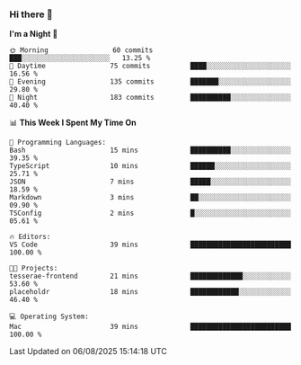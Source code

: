### Hi there 👋

<!--
**ALiersEL/ALiersEL** is a ✨ _special_ ✨ repository because its `README.md` (this file) appears on your GitHub profile.

Here are some ideas to get you started:

- 🔭 I’m currently working on ...
- 🌱 I’m currently learning ...
- 👯 I’m looking to collaborate on ...
- 🤔 I’m looking for help with ...
- 💬 Ask me about ...
- 📫 How to reach me: ...
- 😄 Pronouns: ...
- ⚡ Fun fact: ...
-->

<!--START_SECTION:waka-->
**I'm a Night 🦉** 

```text
🌞 Morning                60 commits          ███░░░░░░░░░░░░░░░░░░░░░░   13.25 % 
🌆 Daytime                75 commits          ████░░░░░░░░░░░░░░░░░░░░░   16.56 % 
🌃 Evening                135 commits         ███████░░░░░░░░░░░░░░░░░░   29.80 % 
🌙 Night                  183 commits         ██████████░░░░░░░░░░░░░░░   40.40 % 
```


📊 **This Week I Spent My Time On** 

```text
💬 Programming Languages: 
Bash                     15 mins             ██████████░░░░░░░░░░░░░░░   39.35 % 
TypeScript               10 mins             ██████░░░░░░░░░░░░░░░░░░░   25.71 % 
JSON                     7 mins              █████░░░░░░░░░░░░░░░░░░░░   18.59 % 
Markdown                 3 mins              ██░░░░░░░░░░░░░░░░░░░░░░░   09.90 % 
TSConfig                 2 mins              █░░░░░░░░░░░░░░░░░░░░░░░░   05.61 % 

🔥 Editors: 
VS Code                  39 mins             █████████████████████████   100.00 % 

🐱‍💻 Projects: 
tesserae-frontend        21 mins             █████████████░░░░░░░░░░░░   53.60 % 
placeholdr               18 mins             ████████████░░░░░░░░░░░░░   46.40 % 

💻 Operating System: 
Mac                      39 mins             █████████████████████████   100.00 % 
```


 Last Updated on 06/08/2025 15:14:18 UTC
<!--END_SECTION:waka-->
